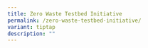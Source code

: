 ```yaml
---
title: Zero Waste Testbed Initiative
permalink: /zero-waste-testbed-initiative/
variant: tiptap
description: ""
---
```

